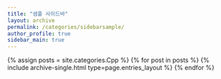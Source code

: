 ```yaml
---
title: "샘플 사이드바"
layout: archive
permalink: /categories/sidebarsample/
author_profile: true
sidebar_main: true
---
```



{% assign posts = site.categories.Cpp %}
{% for post in posts %} {% include archive-single.html type=page.entries_layout %} {% endfor %}
